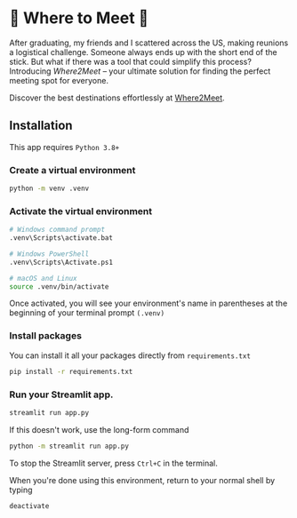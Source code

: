 # 📍 Where to Meet 📍

After graduating, my friends and I scattered across the US, making reunions a logistical challenge. Someone always ends up with the short end of the stick. But what if there was a tool that could simplify this process? Introducing _Where2Meet_ – your ultimate solution for finding the perfect meeting spot for everyone.

Discover the best destinations effortlessly at [Where2Meet](https://where2meet.streamlit.app/).

## Installation

This app requires `Python 3.8+`

### Create a virtual environment

```sh
python -m venv .venv
```

### Activate the virtual environment

```sh
# Windows command prompt
.venv\Scripts\activate.bat

# Windows PowerShell
.venv\Scripts\Activate.ps1

# macOS and Linux
source .venv/bin/activate
```

Once activated, you will see your environment's name in parentheses at the beginning of your terminal prompt `(.venv)`

### Install packages

You can install it all your packages directly from `requirements.txt`

```sh
pip install -r requirements.txt
```

### Run your Streamlit app.

```sh
streamlit run app.py
```

If this doesn't work, use the long-form command

```sh
python -m streamlit run app.py
```

To stop the Streamlit server, press `Ctrl+C` in the terminal.

When you're done using this environment, return to your normal shell by typing

```sh
deactivate
```

